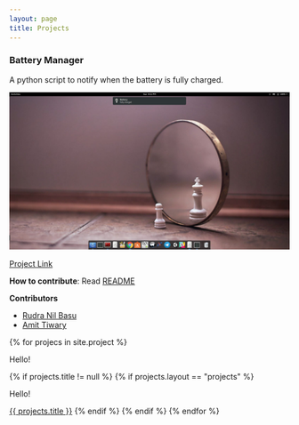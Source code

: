 ```yaml
---
layout: page
title: Projects
---
```



### Battery Manager

A python script to notify when the battery is fully charged.

![scr](https://raw.githubusercontent.com/BytesClub/Battery_Manager/master/branding/screenshot.png)

[Project Link](https://github.com/BytesClub/Battery_Manager)

**How to contribute**: Read [README](https://github.com/BytesClub/Battery_Manager/blob/master/README.md)

**Contributors**

* [Rudra Nil Basu](https://github.com/RudraNilBasu)
* [Amit Tiwary](https://github.com/amitiwary999)

{% for projecs in site.project %}
	<p>Hello!</p>
	{% if projects.title != null %}
		{% if projects.layout == "projects" %}
			<p>Hello!</p>
			<a href="#">{{ projects.title }}</a>
		{% endif %}
	{% endif %}
{% endfor %}
